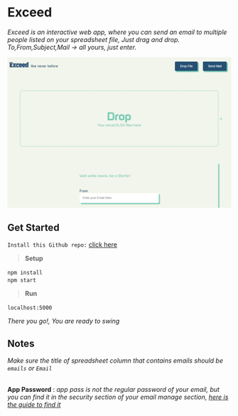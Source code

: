 # Exceed <br>

*Exceed is an interactive web app, where you can send an email to multiple people listed on your spreadsheet file, Just drag and drop. To,From,Subject,Mail -> all yours, just enter.*

![Images](readme_img.png)<br>


## Get Started

`Install this Github repo:` [click here](https://github.com/shree5-png/exceed_xlsx_to_email.git)<br>

>**Setup**

`npm install`<br>
`npm start`<br>

>**Run**

`localhost:5000`<br>


*There you go!, You are ready to swing*

## Notes

*Make sure the title of spreadsheet column that contains emails should be `emails` or `Email`*<br><br>

**App Password** : *app pass is not the regular password of your email, but you can find it in the security section of your email manage section, [here is the guide to find it](https://youtu.be/lSURGX0JHbA?si=KWbn7gl8J3L_IxSI)*





